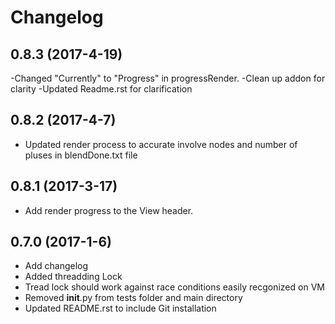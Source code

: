 # Changelog

## 0.8.3 (2017-4-19)

-Changed "Currently" to "Progress" in progressRender.
-Clean up addon for clarity
-Updated Readme.rst for clarification

## 0.8.2 (2017-4-7)

- Updated render process to accurate involve nodes and number of pluses in blendDone.txt file

## 0.8.1 (2017-3-17)

- Add render progress to the View header.

## 0.7.0 (2017-1-6)

- Add changelog
- Added threadding Lock
- Tread lock should work against race conditions easily recgonized on VM
- Removed __init__.py from tests folder and main directory
- Updated README.rst to include Git installation